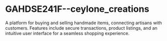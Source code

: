 # GAHDSE241F--ceylone_creations
A platform for buying and selling handmade items, connecting artisans with customers. Features include secure transactions, product listings, and an intuitive user interface for a seamless shopping experience.
